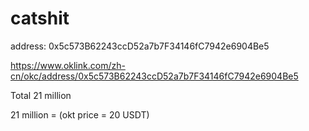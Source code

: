 # catshit
address:
0x5c573B62243ccD52a7b7F34146fC7942e6904Be5

https://www.oklink.com/zh-cn/okc/address/0x5c573B62243ccD52a7b7F34146fC7942e6904Be5

Total 21 million

21 million = (okt price = 20 USDT)
